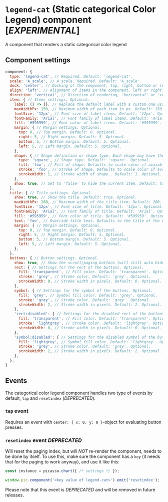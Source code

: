 # `legend-cat` (Static categorical Color Legend) component [*EXPERIMENTAL*]

A component that renders a static categorical color legend

## Component settings

```js
component: {
  type: 'legend-cat', // Required. Default: 'legend-cat'.
  scale: 'A_scale', // A scale. Required. Default: 'A_scale'.
  dock: 'center', // Docking of the component, top, right, bottom or left. Default: 'center'. Optional.
  align: 'left', // Alignment of items in the component, left or right. Default: 'left'. Optional.
  direction: 'vertical', // Direction of rendering, 'horizontal' or 'vertical'.. Default: 'vertical'. Optional.
  item: { // Items settings. Optional.
    label: () => {}, // Replace the default label with a custom one using a function. Optional.
    maxWidthPx: 150, // Maximum width of each item in px. Default: 150. Optional.
    fontSize: '12px', // Font size of label items. Default: '12px'. Optional.
    fontFamily: 'Arial', // Font family of label items. Default: 'Arial'. Optional.
    fill: '#595959', // Font color of label items. Default: '#595959'. Optional.
    margin: { // Margin settings. Optional.
      top: 0, // Top margin. Default: 0. Optional.
      right: 5, // Right margin. Default: 5. Optional.
      bottom: 5, // Bottom margin. Default: 5. Optional.
      left: 5, // Left margin. Default: 5. Optional.
    },
    shape: { // Shape definition or shape type. Each shape may have their own unique properties that can also be set as part of the shape object.. Optional.
      type: 'square', // Shape type. Default: 'square'. Optional.
      fill: 'foo', // Fill of shape. Defaults to scale color if avaiable.. Optional.
      stroke: 'foo', // Stroke of shape. Defaults to scale color if avaiable.. Optional.
      strokeWidth: 1, // Stroke width of shape.. Default: 1. Optional.
    },
    show: true, // Set to 'false' to hide the current item. Default: true. Optional.
  },
  title: { // Title settings. Optional.
    show: true, // Show the title. Default: true. Optional.
    maxWidthPx: 200, // Maximum width of the title item. Default: 200. Optional.
    fontSize: '12px', // Font size of title. Default: '12px'. Optional.
    fontFamily: 'Arial', // Font family of title. Default: 'Arial'. Optional.
    fill: '#595959', // Font color of title. Default: '#595959'. Optional.
    text: 'foo', // Override title text. Defaults to the title of the data field. Optional.
    margin: { // Margin settings. Optional.
      top: 0, // Top margin. Default: 0. Optional.
      right: 5, // Right margin. Default: 5. Optional.
      bottom: 5, // Bottom margin. Default: 5. Optional.
      left: 5, // Left margin. Default: 5. Optional.
    },
  },
  buttons: { // Button settings. Optional.
    show: true, // Show the scroll/paging buttons (will still auto hide when not needed). Default: true. Optional.
    rect: { // Settings for the rect of the buttons. Optional.
      fill: 'transparent', // Fill color. Default: 'transparent'. Optional.
      stroke: 'grey', // Stroke color. Default: 'grey'. Optional.
      strokeWidth: 0, // Stroke width in pixels. Default: 0. Optional.
    },
    symbol: { // Settings for the symbol of the buttons. Optional.
      fill: 'grey', // Symbol fill color. Default: 'grey'. Optional.
      stroke: 'grey', // Stroke color. Default: 'grey'. Optional.
      strokeWidth: 2, // Stroke width in pixels. Default: 2. Optional.
    },
    'rect:disabled': { // Settings for the disabled rect of the buttons. Optional.
      fill: 'transparent', // Fill color. Default: 'transparent'. Optional.
      stroke: 'lightgrey', // Stroke color. Default: 'lightgrey'. Optional.
      strokeWidth: 0, // Stroke width in pixels. Default: 0. Optional.
    },
    'symbol:disabled': { // Settings for the disabled symbol of the buttons. Optional.
      fill: 'lightgrey', // Symbol fill color. Default: 'lightgrey'. Optional.
      stroke: 'grey', // Stroke color. Default: 'grey'. Optional.
      strokeWidth: 2, // Stroke width in pixels. Default: 2. Optional.
    },
  },
}
```

## Events

The categorical color legend component handles two type of events by default, `tap` and `resetindex` (*DEPRECATED*).

### `tap` event
Requires an event with `center: { x: 0, y: 0 }`-object for evaluating button presses.

### `resetindex` event *DEPRECATED*
Will reset the paging index, but will *NOT* re-render the component, needs to be done by itself.
To use this, make sure the component has a `key` (it needs that for the paging to work anyway), and use it like this:

```js
const instance = picasso.chart({ /* settings */ });

window.pic.component('<key value of legend-cat>').emit('resetindex');
```

Please note that this event is *DEPRECATED* and will be removed in future releases.
